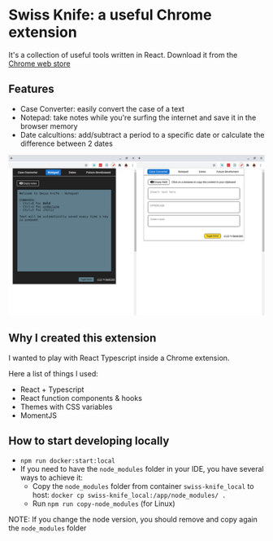 # Swiss Knife: a useful Chrome extension
It's a collection of useful tools written in React.
Download it from the [Chrome web store](https://chrome.google.com/webstore/detail/swiss-knife/jnmlbmgaepngdgmkdlgfdfhofadggaln)

## Features
- Case Converter: easily convert the case of a text
- Notepad: take notes while you're surfing the internet and save it in the browser memory
- Date calcultions: add/subtract a period to a specific date or calculate the difference between 2 dates

![Swiss knife preview](https://raw.githubusercontent.com/danielzotti/swiss-knife-chrome-extension/v1.2.1/others/screenshots/Swiss%20Knife%20-%20Main%20Screenshot%20(1280x800).png)


## Why I created this extension
I wanted to play with React Typescript inside a Chrome extension.

Here a list of things I used:
- React + Typescript
- React function components & hooks
- Themes with CSS variables
- MomentJS


## How to start developing locally
- `npm run docker:start:local`
- If you need to have the `node_modules` folder in your IDE, you have several ways to achieve it:
    - Copy the `node_modules` folder from container `swiss-knife_local` to host: `docker cp swiss-knife_local:/app/node_modules/ .`
    - Run `npm run copy-node_modules` (for Linux)

NOTE: If you change the node version, you should remove and copy again the `node_modules` folder 
